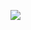<a href="https://dev.codelatte.org/"><img src="https://cdnb.artstation.com/p/assets/images/images/015/876/823/large/codelatte-indonesia-0x04.jpg"></a>
